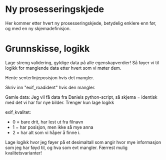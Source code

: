 # Ny prosesseringskjede

Her kommer etter hvert ny prosesseringskjede, betydelig enklere enn før, og med en ny skjemadefinisjon. 

# Grunnskisse, logikk 

Lage streng validering, gyldige data på alle egenskapverdier! Så føyer vi til logikk for manglende data etter hvert som vi møter dem. 

Hente senterlinjeposisjon hvis det mangler. 

Skriv inn "exif_roadident" hvis den mangler. 


Gamle data: Jeg vil få data fra Daniels python-script, så skjema = identisk med det vi har for nye bilder. Trenger kun lage logikk 

exif_kvalitet: 
  * 0 = bare drit, har lest ut fra filnavn
  * 1 = har posisjon, men ikke så mye anna
  * 2 = har alt som vi håper å finne i. 
  
Lage logikk hvor jeg føyer på et desimaltall som angir hvor mye informasjon som jeg har føyd til, og hva som evt mangler. Færrest mulig kvalitetsvarianter! 





